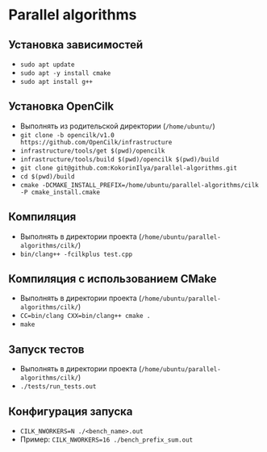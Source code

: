 # Parallel algorithms

## Установка зависимостей
* `sudo apt update`
* `sudo apt -y install cmake`
* `sudo apt install g++`

## Установка OpenCilk

* Выполнять из родительской директории (`/home/ubuntu/`)
* `git clone -b opencilk/v1.0 https://github.com/OpenCilk/infrastructure`
* `infrastructure/tools/get $(pwd)/opencilk`
* `infrastructure/tools/build $(pwd)/opencilk $(pwd)/build`
* `git clone git@github.com:KokorinIlya/parallel-algorithms.git`
* `cd $(pwd)/build`
* `cmake -DCMAKE_INSTALL_PREFIX=/home/ubuntu/parallel-algorithms/cilk -P cmake_install.cmake`

## Компиляция

* Выполнять в директории проекта (`/home/ubuntu/parallel-algorithms/cilk/`)
* `bin/clang++ -fcilkplus test.cpp`

## Компиляция с использованием CMake

* Выполнять в директории проекта (`/home/ubuntu/parallel-algorithms/cilk/`)
* `CC=bin/clang CXX=bin/clang++ cmake .`
* `make`

## Запуск тестов

* Выполнять в директории проекта (`/home/ubuntu/parallel-algorithms/cilk/`)
* `./tests/run_tests.out`

## Конфигурация запуска
* `CILK_NWORKERS=N ./<bench_name>.out`
* Пример: `CILK_NWORKERS=16 ./bench_prefix_sum.out`
```

